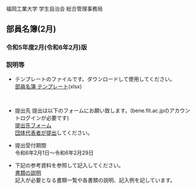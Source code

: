 福岡工業大学 学生自治会 総合管理事務局

## 部員名簿(2月)
### 令和5年度2月(令和6年2月)版

### 説明等
- テンプレートのファイルです。ダウンロードして使用してください。  
[部員名簿 テンプレート]()(xlsx)  
<br>

- 提出先
  提出は以下のフォームにお願い致します。(bene.fit.ac.jpのアカウントログインが必要です)  
  [提出先フォーム](https://forms.office.com/r/GdMbdRb0Tw)  
  <ins>団体代表者が提出</ins>してください。

- 提出受付期間  
  令和6年2月1日～令和6年2月29日  

- 下記の参考資料を参照して記入してください。  
  [書類の説明](./docs/書類の説明.md)  
  記入が必要となる書類一覧や各書類の説明、記入例を記しています。  
